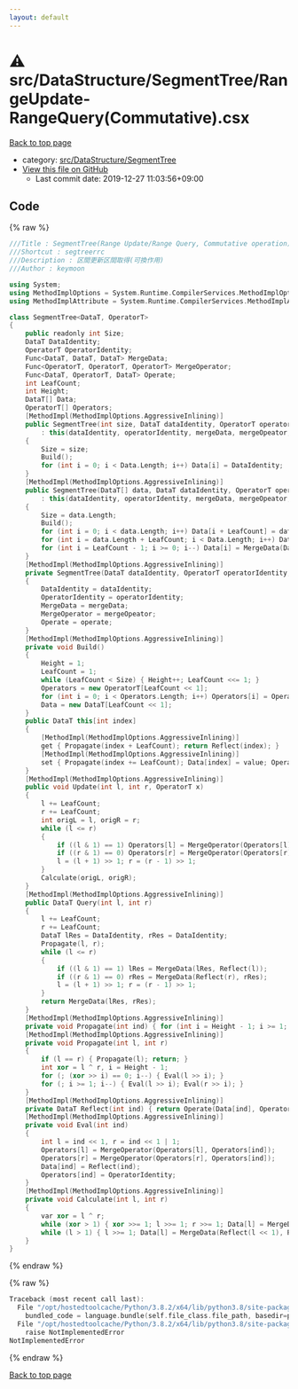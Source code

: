 ```yaml
---
layout: default
---
```


<!-- mathjax config similar to math.stackexchange -->
<script type="text/javascript" async
  src="https://cdnjs.cloudflare.com/ajax/libs/mathjax/2.7.5/MathJax.js?config=TeX-MML-AM_CHTML">
</script>
<script type="text/x-mathjax-config">
  MathJax.Hub.Config({
    TeX: { equationNumbers: { autoNumber: "AMS" }},
    tex2jax: {
      inlineMath: [ ['$','$'] ],
      processEscapes: true
    },
    "HTML-CSS": { matchFontHeight: false },
    displayAlign: "left",
    displayIndent: "2em"
  });
</script>

<script type="text/javascript" src="https://cdnjs.cloudflare.com/ajax/libs/jquery/3.4.1/jquery.min.js"></script>
<script src="https://cdn.jsdelivr.net/npm/jquery-balloon-js@1.1.2/jquery.balloon.min.js" integrity="sha256-ZEYs9VrgAeNuPvs15E39OsyOJaIkXEEt10fzxJ20+2I=" crossorigin="anonymous"></script>
<script type="text/javascript" src="../../../../assets/js/copy-button.js"></script>
<link rel="stylesheet" href="../../../../assets/css/copy-button.css" />


# :warning: src/DataStructure/SegmentTree/RangeUpdate-RangeQuery(Commutative).csx

<a href="../../../../index.html">Back to top page</a>

* category: <a href="../../../../index.html#5953e6c7c1ed72d211284e9a01174d16">src/DataStructure/SegmentTree</a>
* <a href="{{ site.github.repository_url }}/blob/master/src/DataStructure/SegmentTree/RangeUpdate-RangeQuery(Commutative).csx">View this file on GitHub</a>
    - Last commit date: 2019-12-27 11:03:56+09:00




## Code

<a id="unbundled"></a>
{% raw %}
```cpp
﻿///Title : SegmentTree(Range Update/Range Query, Commutative operation)
///Shortcut : segtreerrc
///Description : 区間更新区間取得(可換作用)
///Author : keymoon

using System;
using MethodImplOptions = System.Runtime.CompilerServices.MethodImplOptions;
using MethodImplAttribute = System.Runtime.CompilerServices.MethodImplAttribute;

class SegmentTree<DataT, OperatorT>
{
    public readonly int Size;
    DataT DataIdentity;
    OperatorT OperatorIdentity;
    Func<DataT, DataT, DataT> MergeData;
    Func<OperatorT, OperatorT, OperatorT> MergeOperator;
    Func<DataT, OperatorT, DataT> Operate;
    int LeafCount;
    int Height;
    DataT[] Data;
    OperatorT[] Operators;
    [MethodImpl(MethodImplOptions.AggressiveInlining)]
    public SegmentTree(int size, DataT dataIdentity, OperatorT operatorIdentity, Func<DataT, DataT, DataT> mergeData, Func<OperatorT, OperatorT, OperatorT> mergeOpeator, Func<DataT, OperatorT, DataT> operate)
        : this(dataIdentity, operatorIdentity, mergeData, mergeOpeator, operate)
    {
        Size = size;
        Build();
        for (int i = 0; i < Data.Length; i++) Data[i] = DataIdentity;
    }
    [MethodImpl(MethodImplOptions.AggressiveInlining)]
    public SegmentTree(DataT[] data, DataT dataIdentity, OperatorT operatorIdentity, Func<DataT, DataT, DataT> mergeData, Func<OperatorT, OperatorT, OperatorT> mergeOpeator, Func<DataT, OperatorT, DataT> operate)
        : this(dataIdentity, operatorIdentity, mergeData, mergeOpeator, operate)
    {
        Size = data.Length;
        Build();
        for (int i = 0; i < data.Length; i++) Data[i + LeafCount] = data[i];
        for (int i = data.Length + LeafCount; i < Data.Length; i++) Data[i] = dataIdentity;
        for (int i = LeafCount - 1; i >= 0; i--) Data[i] = MergeData(Data[i << 1], Data[(i << 1) + 1]);
    }
    [MethodImpl(MethodImplOptions.AggressiveInlining)]
    private SegmentTree(DataT dataIdentity, OperatorT operatorIdentity, Func<DataT, DataT, DataT> mergeData, Func<OperatorT, OperatorT, OperatorT> mergeOpeator, Func<DataT, OperatorT, DataT> operate)
    {
        DataIdentity = dataIdentity;
        OperatorIdentity = operatorIdentity;
        MergeData = mergeData;
        MergeOperator = mergeOpeator;
        Operate = operate;
    }
    [MethodImpl(MethodImplOptions.AggressiveInlining)]
    private void Build()
    {
        Height = 1;
        LeafCount = 1;
        while (LeafCount < Size) { Height++; LeafCount <<= 1; }
        Operators = new OperatorT[LeafCount << 1];
        for (int i = 0; i < Operators.Length; i++) Operators[i] = OperatorIdentity;
        Data = new DataT[LeafCount << 1];
    }
    public DataT this[int index]
    {
        [MethodImpl(MethodImplOptions.AggressiveInlining)]
        get { Propagate(index + LeafCount); return Reflect(index); }
        [MethodImpl(MethodImplOptions.AggressiveInlining)]
        set { Propagate(index += LeafCount); Data[index] = value; Operators[index] = OperatorIdentity; Calculate(index, index); }
    }
    [MethodImpl(MethodImplOptions.AggressiveInlining)]
    public void Update(int l, int r, OperatorT x)
    {
        l += LeafCount;
        r += LeafCount;
        int origL = l, origR = r;
        while (l <= r)
        {
            if ((l & 1) == 1) Operators[l] = MergeOperator(Operators[l], x);
            if ((r & 1) == 0) Operators[r] = MergeOperator(Operators[r], x);
            l = (l + 1) >> 1; r = (r - 1) >> 1;
        }
        Calculate(origL, origR);
    }
    [MethodImpl(MethodImplOptions.AggressiveInlining)]
    public DataT Query(int l, int r)
    {
        l += LeafCount;
        r += LeafCount;
        DataT lRes = DataIdentity, rRes = DataIdentity;
        Propagate(l, r);
        while (l <= r)
        {
            if ((l & 1) == 1) lRes = MergeData(lRes, Reflect(l));
            if ((r & 1) == 0) rRes = MergeData(Reflect(r), rRes);
            l = (l + 1) >> 1; r = (r - 1) >> 1;
        }
        return MergeData(lRes, rRes);
    }
    [MethodImpl(MethodImplOptions.AggressiveInlining)]
    private void Propagate(int ind) { for (int i = Height - 1; i >= 1; i--) { Eval(ind >> i); } return; }
    [MethodImpl(MethodImplOptions.AggressiveInlining)]
    private void Propagate(int l, int r)
    {
        if (l == r) { Propagate(l); return; }
        int xor = l ^ r, i = Height - 1;
        for (; (xor >> i) == 0; i--) { Eval(l >> i); }
        for (; i >= 1; i--) { Eval(l >> i); Eval(r >> i); }
    }
    [MethodImpl(MethodImplOptions.AggressiveInlining)]
    private DataT Reflect(int ind) { return Operate(Data[ind], Operators[ind]); }
    [MethodImpl(MethodImplOptions.AggressiveInlining)]
    private void Eval(int ind)
    {
        int l = ind << 1, r = ind << 1 | 1;
        Operators[l] = MergeOperator(Operators[l], Operators[ind]);
        Operators[r] = MergeOperator(Operators[r], Operators[ind]);
        Data[ind] = Reflect(ind);
        Operators[ind] = OperatorIdentity;
    }
    [MethodImpl(MethodImplOptions.AggressiveInlining)]
    private void Calculate(int l, int r)
    {
        var xor = l ^ r;
        while (xor > 1) { xor >>= 1; l >>= 1; r >>= 1; Data[l] = MergeData(Reflect(l << 1), Reflect((l << 1) | 1)); Data[r] = MergeData(Reflect(r << 1), Reflect((r << 1) | 1)); }
        while (l > 1) { l >>= 1; Data[l] = MergeData(Reflect(l << 1), Reflect((l << 1) | 1)); }
    }
}
```
{% endraw %}

<a id="bundled"></a>
{% raw %}
```cpp
Traceback (most recent call last):
  File "/opt/hostedtoolcache/Python/3.8.2/x64/lib/python3.8/site-packages/onlinejudge_verify/docs.py", line 340, in write_contents
    bundled_code = language.bundle(self.file_class.file_path, basedir=pathlib.Path.cwd())
  File "/opt/hostedtoolcache/Python/3.8.2/x64/lib/python3.8/site-packages/onlinejudge_verify/languages/csharpscript.py", line 110, in bundle
    raise NotImplementedError
NotImplementedError

```
{% endraw %}

<a href="../../../../index.html">Back to top page</a>

